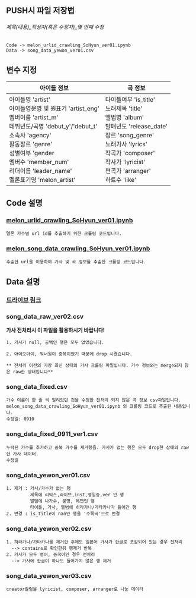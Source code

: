 ## PUSH시 파일 저장법
###### 제목(내용)_작성자(혹은 수정자)_몇 번째 수정
```
Code -> melon_urlid_crawling_SoHyun_ver01.ipynb
Data -> song_data_yewon_ver01.csv
```

## 변수 지정
| **아이돌 정보**  |  **곡 정보**  |
|---|---|
| 아이돌명 'artist' <br> 아이돌영문명 및 원표기 'artist_eng' <br> 멤버이름 'artist_m' <br> 데뷔년도/곡명 'debut_y'/'debut_t' <br> 소속사 'agency' <br> 활동장르 'genre' <br> 성별여부 'gender <br> 멤버수 'member_num' <br> 리더이름 'leader_name' <br> 멜론표기명 'melon_artist' | 타이틀여부 'is_title' <br> 노래제목 'title' <br> 앨범명 'album' <br> 발매년도 'release_date' <br> 장르 'song_genre' <br> 노래가사 'lyrics' <br> 작곡가 'composer' <br> 작사가 'lyricist' <br> 편곡가 'arranger' <br> 하트수 'like' |

## Code 설명
### [melon_urlid_crawling_SoHyun_ver01.ipynb](https://github.com/BLUENCE/M5_Idol_lyrics/blob/master/Crawling/url_crawling/melon_urlid_crawling_SoHyun_ver01.ipynb)
```
멜론 가수별 url id를 추출하기 위한 크롤링 코드입니다. 
```
### [melon_song_data_crawling_SoHyun_ver01.ipynb](https://github.com/BLUENCE/M5_Idol_lyrics/blob/master/Crawling/url_crawling/melon_song_data_crawling_SoHyun_ver01.ipynb)
```
추출한 url을 이용하여 가사 및 곡 정보를 추출한 크롤링 코드입니다. 
```

## Data 설명
### [드라이브 링크](https://drive.google.com/drive/folders/1XB4ubjht4tOPPZwKXrMugbOSefWe0xdD)

### song_data_raw_ver02.csv

**가사 전처리시 이 파일을 활용하시기 바랍니다!**
```
1. 가사가 null, 공백인 행은 모두 없앴습니다. 

2. 아이오아이, 워너원이 중복이었기 때문에 drop 시켰습니다. 

** 전처리 이전의 가장 최신 상태의 가사 크롤링 파일입니다. 가수 정보와는 merge되지 않은 raw한 상태입니다**
```

### song_data_fixed.csv
```
가수 이름이 한 줄 씩 밀려있던 것을 수정한 전처리 되지 않은 곡 정보 csv파일입니다. 
melon_song_data_crawling_SoHyun_ver01.ipynb 의 크롤링 코드로 추출된 내용입니다. 
수정일: 0910
```
### song_data_fixed_0911_ver1.csv
```
누락된 가수를 추가하고 중복 가수를 제거했음. 가사가 없는 행은 모두 drop한 상태의 raw한 가사 데이터. 
수정일
```
### song_data_yewon_ver01.csv
```
1. 제거 : 가사/가수가 없는 행
         제목에 리믹스,라이브,inst,영일중,ver 인 행
         앨범에 나가수, 불명, 복면인 행
         타이틀, 가사, 앨범에 히라가나/가타카나가 들어간 행
2. 변경 : is_title이 nan인 행을 '수록곡'으로 변경
```
### song_data_yewon_ver02.csv
```
1. 히라가나/가타카나를 제거한 후에도 일본어 가사가 한글로 포함되어 있는 경우 전처리 
  --> contains로 확인한뒤 행제거 반복
2. 가사가 모두 영어, 중국어인 경우 전처리 
  --> 가사에 한글이 하나도 들어가지 않은 행 제거
```
### song_data_yewon_ver03.csv
```
creator칼럼을 lyricist, composer, arranger로 나눈 데이터
```



